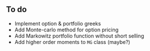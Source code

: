 ## To do

- Implement option & portfolio greeks
- Add Monte-carlo method for option pricing
- Add Markowitz portfolio function without short selling
- Add higher order moments to `MG` class (maybe?)
